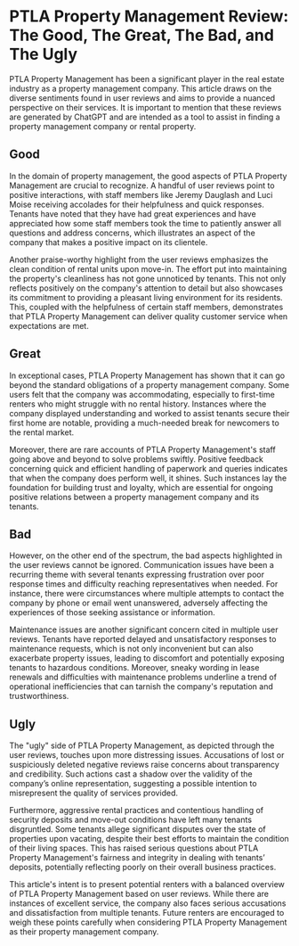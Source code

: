 # PTLA Property Management Review: The Good, The Great, The Bad, and The Ugly

PTLA Property Management has been a significant player in the real estate industry as a property management company. This article draws on the diverse sentiments found in user reviews and aims to provide a nuanced perspective on their services. It is important to mention that these reviews are generated by ChatGPT and are intended as a tool to assist in finding a property management company or rental property.

## Good

In the domain of property management, the good aspects of PTLA Property Management are crucial to recognize. A handful of user reviews point to positive interactions, with staff members like Jeremy Dauglash and Luci Moise receiving accolades for their helpfulness and quick responses. Tenants have noted that they have had great experiences and have appreciated how some staff members took the time to patiently answer all questions and address concerns, which illustrates an aspect of the company that makes a positive impact on its clientele.

Another praise-worthy highlight from the user reviews emphasizes the clean condition of rental units upon move-in. The effort put into maintaining the property's cleanliness has not gone unnoticed by tenants. This not only reflects positively on the company's attention to detail but also showcases its commitment to providing a pleasant living environment for its residents. This, coupled with the helpfulness of certain staff members, demonstrates that PTLA Property Management can deliver quality customer service when expectations are met.

## Great

In exceptional cases, PTLA Property Management has shown that it can go beyond the standard obligations of a property management company. Some users felt that the company was accommodating, especially to first-time renters who might struggle with no rental history. Instances where the company displayed understanding and worked to assist tenants secure their first home are notable, providing a much-needed break for newcomers to the rental market.

Moreover, there are rare accounts of PTLA Property Management's staff going above and beyond to solve problems swiftly. Positive feedback concerning quick and efficient handling of paperwork and queries indicates that when the company does perform well, it shines. Such instances lay the foundation for building trust and loyalty, which are essential for ongoing positive relations between a property management company and its tenants.

## Bad

However, on the other end of the spectrum, the bad aspects highlighted in the user reviews cannot be ignored. Communication issues have been a recurring theme with several tenants expressing frustration over poor response times and difficulty reaching representatives when needed. For instance, there were circumstances where multiple attempts to contact the company by phone or email went unanswered, adversely affecting the experiences of those seeking assistance or information.

Maintenance issues are another significant concern cited in multiple user reviews. Tenants have reported delayed and unsatisfactory responses to maintenance requests, which is not only inconvenient but can also exacerbate property issues, leading to discomfort and potentially exposing tenants to hazardous conditions. Moreover, sneaky wording in lease renewals and difficulties with maintenance problems underline a trend of operational inefficiencies that can tarnish the company's reputation and trustworthiness.

## Ugly

The "ugly" side of PTLA Property Management, as depicted through the user reviews, touches upon more distressing issues. Accusations of lost or suspiciously deleted negative reviews raise concerns about transparency and credibility. Such actions cast a shadow over the validity of the company’s online representation, suggesting a possible intention to misrepresent the quality of services provided.

Furthermore, aggressive rental practices and contentious handling of security deposits and move-out conditions have left many tenants disgruntled. Some tenants allege significant disputes over the state of properties upon vacating, despite their best efforts to maintain the condition of their living spaces. This has raised serious questions about PTLA Property Management's fairness and integrity in dealing with tenants’ deposits, potentially reflecting poorly on their overall business practices.

This article's intent is to present potential renters with a balanced overview of PTLA Property Management based on user reviews. While there are instances of excellent service, the company also faces serious accusations and dissatisfaction from multiple tenants. Future renters are encouraged to weigh these points carefully when considering PTLA Property Management as their property management company.